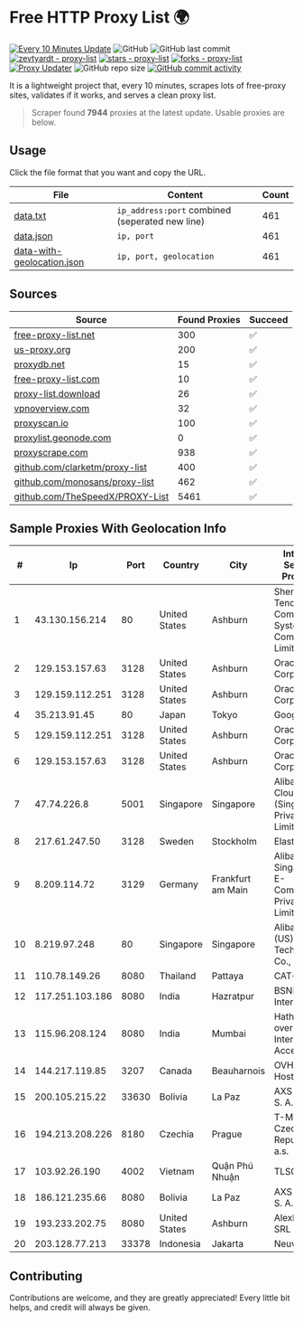 
# Free HTTP Proxy List 🌍

[![Every 10 Minutes Update](https://github.com/mertguvencli/http-proxy-list/actions/workflows/main.yml/badge.svg?branch=main)](https://github.com/mertguvencli/http-proxy-list/actions/workflows/main.yml)
![GitHub](https://img.shields.io/github/license/mertguvencli/http-proxy-list)
![GitHub last commit](https://img.shields.io/github/last-commit/mertguvencli/http-proxy-list)
[![zevtyardt - proxy-list](https://img.shields.io/static/v1?label=zevtyardt&message=proxy-list&color=blue&logo=github)](https://github.com/zevtyardt/proxy-list "Go to GitHub repo")
[![stars - proxy-list](https://img.shields.io/github/stars/zevtyardt/proxy-list?style=social)](https://github.com/zevtyardt/proxy-list)
[![forks - proxy-list](https://img.shields.io/github/forks/zevtyardt/proxy-list?style=social)](https://github.com/zevtyardt/proxy-list)
[![Proxy Updater](https://github.com/zevtyardt/proxy-list/workflows/Proxy%20Updater/badge.svg)](https://github.com/zevtyardt/proxy-list/actions?query=workflow:"Proxy+Updater")
![GitHub repo size](https://img.shields.io/github/repo-size/zevtyardt/proxy-list)
[![GitHub commit activity](https://img.shields.io/github/commit-activity/m/zevtyardt/proxy-list?logo=commits)](https://github.com/zevtyardt/proxy-list/commits/main)

It is a lightweight project that, every 10 minutes, scrapes lots of free-proxy sites, validates if it works, and serves a clean proxy list.

> Scraper found **7944** proxies at the latest update. Usable proxies are below.

## Usage

Click the file format that you want and copy the URL.

|File|Content|Count|
|----|-------|-----|
|[data.txt](https://raw.githubusercontent.com/mertguvencli/http-proxy-list/main/proxy-list/data.txt)|`ip_address:port` combined (seperated new line)|461|
|[data.json](https://raw.githubusercontent.com/mertguvencli/http-proxy-list/main/proxy-list/data.json)|`ip, port`|461|
|[data-with-geolocation.json](https://raw.githubusercontent.com/mertguvencli/http-proxy-list/main/proxy-list/data-with-geolocation.json)|`ip, port, geolocation`|461|

## Sources

|Source|Found Proxies|Succeed|
|------|-------------|-------|
|[free-proxy-list.net](https://free-proxy-list.net)|300|✅|
|[us-proxy.org](https://www.us-proxy.org)|200|✅|
|[proxydb.net](http://proxydb.net)|15|✅|
|[free-proxy-list.com](https://free-proxy-list.com/?page=&port=&type%5B%5D=http&type%5B%5D=https&up_time=0&search=Search)|10|✅|
|[proxy-list.download](https://www.proxy-list.download/HTTP)|26|✅|
|[vpnoverview.com](https://vpnoverview.com/privacy/anonymous-browsing/free-proxy-servers)|32|✅|
|[proxyscan.io](https://www.proxyscan.io)|100|✅|
|[proxylist.geonode.com](https://proxylist.geonode.com/api/proxy-list?limit=300&page=1&sort_by=lastChecked&sort_type=desc&protocols=http,https)|0|✅|
|[proxyscrape.com](https://api.proxyscrape.com/v2/?request=displayproxies&protocol=http&timeout=10000&country=all&ssl=all&anonymity=all)|938|✅|
|[github.com/clarketm/proxy-list](https://raw.githubusercontent.com/clarketm/proxy-list/master/proxy-list-raw.txt)|400|✅|
|[github.com/monosans/proxy-list](https://raw.githubusercontent.com/monosans/proxy-list/main/proxies/http.txt)|462|✅|
|[github.com/TheSpeedX/PROXY-List](https://raw.githubusercontent.com/TheSpeedX/PROXY-List/master/http.txt)|5461|✅|


## Sample Proxies With Geolocation Info

|#|Ip|Port|Country|City|Internet Service Provider|
|-|--|----|-------|----|-------------------------|
|1|43.130.156.214|80|United States|Ashburn|Shenzhen Tencent Computer Systems Company Limited|
|2|129.153.157.63|3128|United States|Ashburn|Oracle Corporation|
|3|129.159.112.251|3128|United States|Ashburn|Oracle Corporation|
|4|35.213.91.45|80|Japan|Tokyo|Google LLC|
|5|129.159.112.251|3128|United States|Ashburn|Oracle Corporation|
|6|129.153.157.63|3128|United States|Ashburn|Oracle Corporation|
|7|47.74.226.8|5001|Singapore|Singapore|Alibaba Cloud (Singapore) Private Limited|
|8|217.61.247.50|3128|Sweden|Stockholm|Elastx AB|
|9|8.209.114.72|3129|Germany|Frankfurt am Main|Alibaba.com Singapore E-Commerce Private Limited|
|10|8.219.97.248|80|Singapore|Singapore|Alibaba (US) Technology Co., Ltd.|
|11|110.78.149.26|8080|Thailand|Pattaya|CAT-BB|
|12|117.251.103.186|8080|India|Hazratpur|BSNL Internet|
|13|115.96.208.124|8080|India|Mumbai|Hathway IP over Cable Internet Access|
|14|144.217.119.85|3207|Canada|Beauharnois|OVH Hosting|
|15|200.105.215.22|33630|Bolivia|La Paz|AXS Bolivia S. A.|
|16|194.213.208.226|8180|Czechia|Prague|T-Mobile Czech Republic a.s.|
|17|103.92.26.190|4002|Vietnam|Quận Phú Nhuận|TLSOFT|
|18|186.121.235.66|8080|Bolivia|La Paz|AXS Bolivia S. A.|
|19|193.233.202.75|8080|United States|Ashburn|Alexhost SRL|
|20|203.128.77.213|33378|Indonesia|Jakarta|Neuviz|



## Contributing

Contributions are welcome, and they are greatly appreciated! Every
little bit helps, and credit will always be given.

